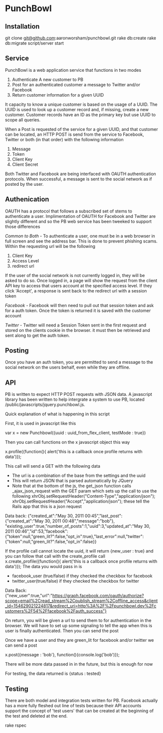 PunchBowl
=======

Installation
--------
  git clone git@github.com:aaronworsham/punchbowl.git
  rake db:create
  rake db:migrate
  script/server start

Service
-------

PunchBowl is a web application service that functions in two modes

1. Authenticate A new customer to PB
2. Post for an authenticated customer a message to Twitter and/or Facebook
3. Return customer information for a given UUID

It capacity to know a unique customer is based on the usage of a UUID.  The UUID is used to look up a customer record and,
if missing, create a new customer.  Customer records have an ID as the primary key but use UUID to scope all queries.

When a Post is requested of the service for a given UUID, and that customer can be located, an HTTP POST is send from the
service to Facebook, Twitter or both (in that order) with the following information

1. Message
2. Token
3. Client Key
4. Client Secret

Both Twitter and Facebook are being interfaced with OAUTH authentication protocols.  When successful, a message is sent to the 
social network as if posted by the user.

Authenication
------

OAUTH has a protocol that follows a subscribed set of stems to authenticate a user.  Implimentation of OAUTH for Facebook and Twitter
are slightly different and so the PB web service has been tweeked to support those differences

*Common to Both* - To authenticate a user, one must be in a web browser in full screen and see the address bar.  This is done to prevent
phishing scams.  Within the requesting url will be the following

1. Client Key
2. Access Level
3. redirect url

If the user of the social network is not currently logged in, they will be asked to do so.  Once logged in, a page will show the request
from the client API key to access that users account at the specified access level.  If they click 'Accept', a response is sent back to
the redirect url with a session token

*Facebook* - Facebook will then need to pull out that session token and ask for a auth token.  Once the token is returned it is saved with the
customer account

*Twitter* - Twitter will need a Session Token sent in the first request and stored on the clients cookie in the browser.  it must then be
retrieved and sent along to get the auth token.

Posting
-----

Once you have an auth token, you are permitted to send a message to the social network on the users behalf, even while they are offline.


API
-----

PB is written to expect HTTP POST requests with JSON data.  A javascript library has been written to help intergrate a system to use 
PB, located /public/javascripts/jquery.punchbowl.js.  

Quick explanation of what is happening in this script

First, it is used in javascript like this

var x = new Punchbowl({uuid : uuid_from_flex_client, testMode : true})

Then you can call functions on the x javascript object this way

x.profile({function(){ alert('this is a callback once profile returns with data')});

This call will send a GET with the following data
- The url is a combination of the base from the settings and the uuid
- This will return JSON that is parsed automatically by JQuery
- Note that at the bottom of the js, the get_json function calls _ajax_json_request with the GET param which sets up the call to use the following
                xhrObj.setRequestHeader("Content-Type","application/json");
                xhrObj.setRequestHeader("Accept","application/json");
these tell the Rails app that this is a json request

Data back:
{"created_at":"May 30, 2011 00:45","last_post":{"created_at":"May 30, 2011 00:48","message":"bob"},
"existing_user":true,"number_of_posts":1,"uuid":3,"updated_at":"May 30, 2011 00:46","id":53,"facebook":
{"token":null,"green_lit?":false,"opt_in":true},"last_error":null,"twitter":{"token":null,"green_lit?":false,"opt_in":false}}


If the profile call cannot locate the uuid, it will return {new_user : true} and you can follow that call with the create_profile call
x.create_profile({function(){ alert('this is a callback once profile returns with data')});
The data you would pass in is 
- facebook_user (true/false)  if they checked the checkbox for facebook
- twitter_user(true/false) if they checked the checkbox for twitter

Data Back:
{"new_user":true,"url":"https://graph.facebook.com/oauth/authorize?scope=email%2Cread_stream%2Cpublish_stream%2Coffline_access&client_id=154629021224817&redirect_uri=http%3A%2F%2Fpunchbowl.dev%2Fcustomers%2F54%2Ffacebook%2Fauth_success"}

On return, you will be given a url to send them to for authentication in the browser.  We will have to set 
up some signaling to tell the app when this is user is finally authenticated.  Then you can send the post

Once we have a user and they are green_lit for facebook  and/or twitter we can send a post

x.post({message : 'bob'}, function(){console.log('bob')});

There will be more data passed in in the future, but this is enough for now

For testing, the data returned is
{status : tested}

  
Testing
------

There are both model and integration tests written for PB.  Facebook actually has a more fully fleshed out line of tests because their 
API accounts support the concept of 'test users' that can be created at the beginning of the test and deleted at the end.  

  rake rspec
